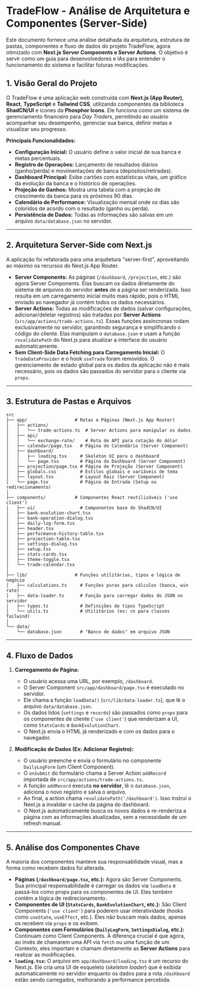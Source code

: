 # TradeFlow - Análise de Arquitetura e Componentes (Server-Side)

Este documento fornece uma análise detalhada da arquitetura, estrutura de pastas, componentes e fluxo de dados do projeto TradeFlow, agora otimizado com **Next.js Server Components e Server Actions**. O objetivo é servir como um guia para desenvolvedores e IAs para entender o funcionamento do sistema e facilitar futuras modificações.

## 1. Visão Geral do Projeto

O TradeFlow é uma aplicação web construída com **Next.js (App Router)**, **React**, **TypeScript** e **Tailwind CSS**, utilizando componentes da biblioteca **ShadCN/UI** e ícones da **Phosphor Icons**. Ele funciona como um sistema de gerenciamento financeiro para *Day Traders*, permitindo ao usuário acompanhar seu desempenho, gerenciar sua banca, definir metas e visualizar seu progresso.

**Principais Funcionalidades:**
- **Configuração Inicial:** O usuário define o valor inicial de sua banca e metas percentuais.
- **Registro de Operações:** Lançamento de resultados diários (ganho/perda) e movimentações de banca (depósitos/retiradas).
- **Dashboard Principal:** Exibe cartões com estatísticas vitais, um gráfico da evolução da banca e o histórico de operações.
- **Projeção de Ganhos:** Mostra uma tabela com a projeção de crescimento da banca para os próximos 90 dias.
- **Calendário de Performance:** Visualização mensal onde os dias são coloridos de acordo com o resultado (ganho ou perda).
- **Persistência de Dados:** Todas as informações são salvas em um arquivo `data/database.json` no servidor.

---

## 2. Arquitetura Server-Side com Next.js

A aplicação foi refatorada para uma arquitetura "server-first", aproveitando ao máximo os recursos do Next.js App Router.

- **Server Components:** As páginas (`/dashboard`, `/projection`, etc.) são agora Server Components. Elas buscam os dados diretamente do sistema de arquivos do servidor **antes** de a página ser renderizada. Isso resulta em um carregamento inicial muito mais rápido, pois o HTML enviado ao navegador já contém todos os dados necessários.
- **Server Actions:** Todas as modificações de dados (salvar configurações, adicionar/deletar registros) são tratadas por **Server Actions** (`src/app/actions/trade-actions.ts`). Essas funções assíncronas rodam exclusivamente no servidor, garantindo segurança e simplificando o código do cliente. Elas manipulam o `database.json` e usam a função `revalidatePath` do Next.js para atualizar a interface do usuário automaticamente.
- **Sem Client-Side Data Fetching para Carregamento Inicial:** O `TradeDataProvider` e o hook `useTrade` foram removidos. O gerenciamento de estado global para os dados da aplicação não é mais necessário, pois os dados são passados do servidor para o cliente via `props`.

---

## 3. Estrutura de Pastas e Arquivos

```
src
├── app/                  # Rotas e Páginas (Next.js App Router)
│   ├── actions/
│   │   └── trade-actions.ts  # Server Actions para manipular os dados
│   ├── api/
│   │   └── exchange-rate/    # Rota de API para cotação do dólar
│   ├── calendar/page.tsx   # Página do Calendário (Server Component)
│   ├── dashboard/
│   │   ├── loading.tsx     # Skeleton UI para o dashboard
│   │   └── page.tsx        # Página do Dashboard (Server Component)
│   ├── projection/page.tsx # Página de Projeção (Server Component)
│   ├── globals.css         # Estilos globais e variáveis de tema
│   ├── layout.tsx          # Layout Raiz (Server Component)
│   └── page.tsx            # Página de Entrada (Setup ou redirecionamento)
│
├── components/           # Componentes React reutilizáveis ('use client')
│   ├── ui/                 # Componentes base do ShadCN/UI
│   ├── bank-evolution-chart.tsx
│   ├── bank-operation-dialog.tsx
│   ├── daily-log-form.tsx
│   ├── header.tsx
│   ├── performance-history-table.tsx
│   ├── projection-table.tsx
│   ├── settings-dialog.tsx
│   ├── setup.tsx
│   ├── stats-cards.tsx
│   ├── theme-toggle.tsx
│   └── trade-calendar.tsx
│
├── lib/                  # Funções utilitárias, tipos e lógica de negócio
│   ├── calculations.ts     # Funções puras para cálculos (banca, win rate)
│   ├── data-loader.ts      # Função para carregar dados do JSON no servidor
│   ├── types.ts            # Definições de tipos TypeScript
│   └── utils.ts            # Utilitários (ex: cn para classes Tailwind)
│
└── data/
    └── database.json       # "Banco de dados" em arquivo JSON
```

---

## 4. Fluxo de Dados

1.  **Carregamento de Página:**
    *   O usuário acessa uma URL, por exemplo, `/dashboard`.
    *   O Server Component `src/app/dashboard/page.tsx` é executado no servidor.
    *   Ele chama a função `loadData()` (`src/lib/data-loader.ts`), que lê o arquivo `data/database.json`.
    *   Os dados lidos (`settings` e `records`) são passados como `props` para os componentes de cliente (`'use client'`) que renderizam a UI, como `StatsCards` e `BankEvolutionChart`.
    *   O Next.js envia o HTML já renderizado e com os dados para o navegador.

2.  **Modificação de Dados (Ex: Adicionar Registro):**
    *   O usuário preenche e envia o formulário no componente `DailyLogForm` (um Client Component).
    *   O `onSubmit` do formulário chama a Server Action `addRecord` importada de `src/app/actions/trade-actions.ts`.
    *   A função `addRecord` executa **no servidor**, lê o `database.json`, adiciona o novo registro e salva o arquivo.
    *   Ao final, a action chama `revalidatePath('/dashboard')`. Isso instrui o Next.js a invalidar o cache da página do dashboard.
    *   O Next.js automaticamente busca os novos dados e re-renderiza a página com as informações atualizadas, sem a necessidade de um refresh manual.

---

## 5. Análise dos Componentes Chave

A maioria dos componentes manteve sua responsabilidade visual, mas a forma como recebem dados foi alterada.

-   **Páginas (`/dashboard/page.tsx`, etc.):** Agora são Server Components. Sua principal responsabilidade é carregar os dados via `loadData` e passá-los como props para os componentes de UI. Eles também contêm a lógica de redirecionamento.
-   **Componentes de UI (`StatsCards`, `BankEvolutionChart`, etc.):** São Client Components (`'use client'`) para poderem usar interatividade (hooks como `useState`, `useEffect`, etc.). Eles não buscam mais dados, apenas os recebem via `props` e os exibem.
-   **Componentes com Formulários (`DailyLogForm`, `SettingsDialog`, etc.):** Continuam como Client Components. A diferença crucial é que agora, ao invés de chamarem uma API via `fetch` ou uma função de um Contexto, eles importam e chamam diretamente as **Server Actions** para realizar as modificações.
-   **`loading.tsx`:** O arquivo em `app/dashboard/loading.tsx` é um recurso do Next.js. Ele cria uma UI de esqueleto (*skeleton loader*) que é exibida automaticamente no servidor enquanto os dados para a rota `/dashboard` estão sendo carregados, melhorando a performance percebida.
